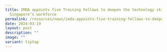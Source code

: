 ```yaml
---
title: IMDA appoints five Training Fellows to deepen the technology skills of
  Singapore’s workforce
permalink: /resources/news/imda-appoints-five-training-fellows-to-deepen-the-technology-skills-of-sg-workforce/
date: 2024-03-19
layout: post
description: ""
image: ""
variant: tiptap
---
```

